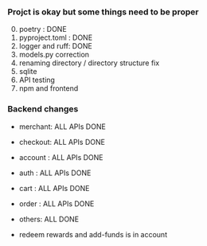 ### Projct is okay but some things need to be proper
0. poetry         : DONE
1. pyproject.toml : DONE
2. logger and ruff: DONE
3. models.py correction
4. renaming directory / directory structure fix
5. sqlite
6. API testing
7. npm and frontend


### Backend changes
- merchant: ALL APIs DONE
- checkout: ALL APIs DONE
- account : ALL APIs DONE
- auth    : ALL APIs DONE
- cart    : ALL APIs DONE
- order   : ALL APIs DONE
- others: ALL DONE

- redeem rewards and add-funds is in account